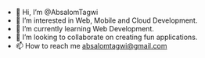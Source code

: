 - 👋 Hi, I’m @AbsalomTagwi
- 👀 I’m interested in Web, Mobile and Cloud Development.
- 🌱 I’m currently learning Web Development.
- 💞️ I’m looking to collaborate on creating fun applications.
- 📫 How to reach me absalomtagwi@gmail.com

<!---
AbsalomTagwi/AbsalomTagwi is a ✨ special ✨ repository because its `README.md` (this file) appears on your GitHub profile.
You can click the Preview link to take a look at your changes.
--->
